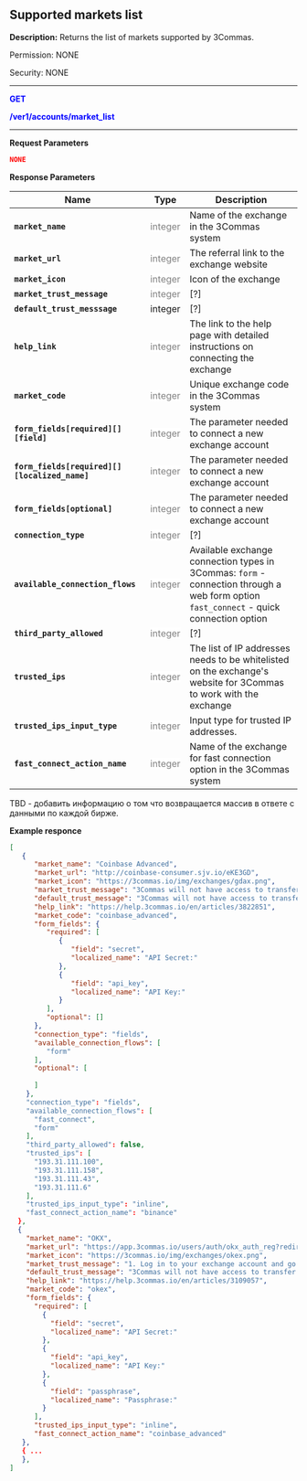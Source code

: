 ## Supported markets list

**Description:** Returns the list of markets supported by 3Commas.

Permission: NONE

Security: NONE

------

<mark style="color:blue;background-color:white"> **GET**

<mark style="color:blue;background-color:white">**/ver1/accounts/market_list** 

------

**Request Parameters**

```json
NONE
````


**Response Parameters**


| Name | Type |	 Description|
|------|------|------------|
|**`market_name`**  | <mark style="color:grey;background-color:white"> integer| Name of the exchange in the 3Commas system |
|**`market_url`**  | <mark style="color:grey;background-color:white">integer	| The referral link to the exchange website |
|**`market_icon`**  | <mark style="color:grey;background-color:white">integer	| Icon of the exchange|
|**`market_trust_message`** | <mark style="color:grey;background-color:white">integer	| [?]|
|**`default_trust_messsage`** | integer	| [?]|
|**`help_link`** | <mark style="color:grey;background-color:white">integer	| The link to the help page with detailed instructions on connecting the exchange |
|**`market_code`**  | <mark style="color:grey;background-color:white">integer	| Unique exchange code in the 3Commas system|
|**`form_fields[required][][field]`**  | <mark style="color:grey;background-color:white">integer	| The parameter needed to connect a new exchange account  |
|**`form_fields[required][][localized_name]`**  | <mark style="color:grey;background-color:white">integer	| The parameter needed to connect a new exchange account |
|**`form_fields[optional]`** | <mark style="color:grey;background-color:white">integer	| The parameter needed to connect a new exchange account |
|**`connection_type`** | <mark style="color:grey;background-color:white">integer	| [?] |
|**`available_connection_flows`** | <mark style="color:grey;background-color:white">integer	| Available exchange connection types in 3Commas: `form` - connection through a web form option `fast_connect` - quick connection option |
|**`third_party_allowed`** | <mark style="color:grey;background-color:white">integer	| [?] |
|**`trusted_ips`** | <mark style="color:grey;background-color:white">integer	| The list of IP addresses needs to be whitelisted on the exchange's website for 3Commas to work with the exchange  |
|**`trusted_ips_input_type`** | <mark style="color:grey;background-color:white">integer	| Input type for trusted IP addresses. |
|**`fast_connect_action_name`** | <mark style="color:grey;background-color:white">integer	| Name of the exchange for fast connection option in the 3Commas system |

 TBD -  добавить информацию о том что возвращается массив в ответе с данными по каждой бирже. 

**Example responce**

```json
[
   {
      "market_name": "Coinbase Advanced",
      "market_url": "http://coinbase-consumer.sjv.io/eKE3GD",
      "market_icon": "https://3commas.io/img/exchanges/gdax.png",
      "market_trust_message": "3Commas will not have access to transfer or withdraw your assets. Each exchange connects with encrypted API keys",
      "default_trust_message": "3Commas will not have access to transfer or withdraw your assets. Each exchange connects with encrypted API keys",
      "help_link": "https://help.3commas.io/en/articles/3822851",
      "market_code": "coinbase_advanced",
      "form_fields": {
         "required": [
            {
               "field": "secret",
               "localized_name": "API Secret:"
            },
            {
               "field": "api_key",
               "localized_name": "API Key:"
            }
         ],
         "optional": []
      },
      "connection_type": "fields",
      "available_connection_flows": [
         "form"
      ],
      "optional": [
        
      ]
    },
    "connection_type": "fields",
    "available_connection_flows": [
      "fast_connect",
      "form"
    ],
    "third_party_allowed": false,
    "trusted_ips": [
      "193.31.111.100",
      "193.31.111.158",
      "193.31.111.43",
      "193.31.111.6"
    ],
    "trusted_ips_input_type": "inline",
    "fast_connect_action_name": "binance"
  },
  {
    "market_name": "OKX",
    "market_url": "https://app.3commas.io/users/auth/okx_auth_reg?redirect_to=https%3A%2F%2Fapp.3commas.io%2Faccounts",
    "market_icon": "https://3commas.io/img/exchanges/okex.png",
    "market_trust_message": "1. Log in to your exchange account and go to API Settings \n2. Select third-party apps and choose 3Commas \n3. Paste generated data in inputs below.",
    "default_trust_message": "3Commas will not have access to transfer or withdraw your assets. Each exchange connects with encrypted API keys",
    "help_link": "https://help.3commas.io/en/articles/3109057",
    "market_code": "okex",
    "form_fields": {
      "required": [
        {
          "field": "secret",
          "localized_name": "API Secret:"
        },
        {
          "field": "api_key",
          "localized_name": "API Key:"
        },
        {
          "field": "passphrase",
          "localized_name": "Passphrase:"
        }
      ],
      "trusted_ips_input_type": "inline",
      "fast_connect_action_name": "coinbase_advanced"
   },
   { ... 
   },
]
```
